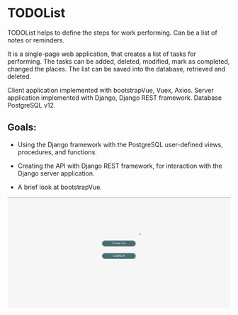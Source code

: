 # TODOList

TODOList helps to define the steps for work performing.
Can be a list of notes or reminders.

It is a single-page web application, that creates a list of tasks for performing.
The tasks can be added, deleted, modified, mark as completed, changed the places.
The list can be saved into the database, retrieved and deleted.

Client application implemented with bootstrapVue, Vuex, Axios.
Server application implemented with Django, Django REST framework.
Database PostgreSQL v12.

## Goals:

- Using the Django framework with the PostgreSQL user-defined views, procedures, and functions.

- Creating the API with Django REST framework, for interaction with the Django server application.

- A brief look at bootstrapVue.

![](./TODOList.gif)